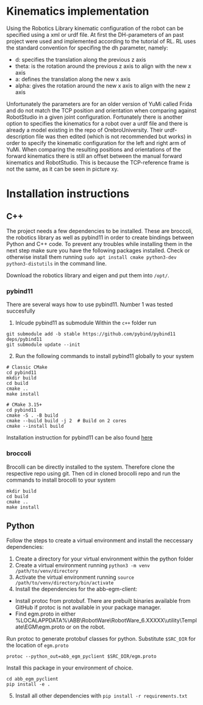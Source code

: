 # Kinematics implementation
Using the Robotics Library kinematic configuration of the robot can be specified using a xml or urdf file. At first the DH-parameters of an past project were used and implemented according to the tutorial of RL. RL uses the standard convention for specifing the dh parameter, namely:


- d: specifies the translation along the previous z axis
- theta: is the rotation around the previous z axis to align with the new x axis
- a: defines the translation along the new x axis
- alpha: gives the rotation around the new x axis to align with the new z axis

Unfortunately the parameters are for an older version of YuMi called Frida and do not match the TCP position and orientation when comparing against RobotStudio in a given joint configuration.
Fortunately there is another option to specifies the kinematics for a robot over a urdf file and there is already a model existing in the repo of OrebroUniversity. Their urdf-description file was then edited (which is not recommended but works) in order to specify the kinematic configuration for the left and right arm of YuMi. When comparing the resulting positions and orientations of the forward kinematics there is still an offset between the manual forward kinematics and RobotStudio. This is because the TCP-reference frame is not the same, as it can be seen in picture xy.

# Installation instructions
## C++ 
The project needs a few dependencies to be installed. These are broccoli, the robotics library as well as pybind11 in order to create bindings between Python and C++ code. To prevent any troubles while installing them in the next step make sure you have the following packages installed. Check or otherwise install them running `sudo apt install cmake python3-dev python3-distutils` in the command line.

Download the robotics library and eigen and put them into `/opt/`.
### pybind11
There are several ways how to use pybind11. Number 1 was tested succesfully

1. Inlcude pybind11 as submodule
Within the `c++` folder run
```
git submodule add -b stable https://github.com/pybind/pybind11 deps/pybind11
git submodule update --init
```

2. Run the following commands to install pybind11 globally to your system
```
# Classic CMake
cd pybind11
mkdir build
cd build
cmake ..
make install

# CMake 3.15+
cd pybind11
cmake -S . -B build
cmake --build build -j 2  # Build on 2 cores
cmake --install build
```
Installation instruction for pybind11 can be also found [here](https://pybind11.readthedocs.io/en/stable/compiling.html#building-with-cmake)

### broccoli
Brocolli can be directly installed to the system. Therefore clone the respective repo using git. Then cd in cloned brocolli repo and run the commands to install brocolli to your system
```
mkdir build
cd build
cmake ..
make install
```
## Python
Follow the steps to create a virtual environment and install the neccessary dependencies:

1. Create a directory for your virtual environment within the python folder
2. Create a virtual environment running `python3 -m venv /path/to/venv/directory`
3. Activate the virtual environment running `source /path/to/venv/directory/bin/activate`
4. Install the dependencies for the abb-egm-client:

- Install protoc from protobuf. There are prebuilt binaries available from
GitHub if protoc is not available in your package manager.
- Find egm.proto in either %LOCALAPPDATA%\ABB\RobotWare\RobotWare_6.XXXXX\utility\Template\EGM\egm.proto or on the robot.


Run protoc to generate protobuf classes for python. Substitute `$SRC_DIR` for the location of `egm.proto`

`protoc --python_out=abb_egm_pyclient $SRC_DIR/egm.proto`

Install this package in your environment of choice.

```
cd abb_egm_pyclient
pip install -e .
```

5. Install all other dependencies with `pip install -r requirements.txt`



